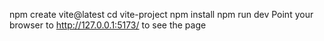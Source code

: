npm create vite@latest
cd vite-project
npm install
npm run dev
Point your browser to http://127.0.0.1:5173/ to see the page
